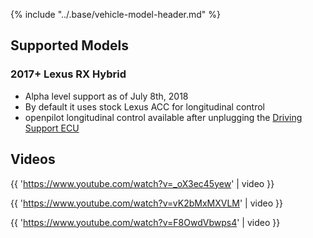 {% include "../.base/vehicle-model-header.md" %}

## Supported Models

### 2017+ Lexus RX Hybrid

- Alpha level support as of July 8th, 2018
- By default it uses stock Lexus ACC for longitudinal control
- openpilot longitudinal control available after unplugging the [Driving Support ECU](https://community.comma.ai/wiki/index.php/Toyota#Lexus_RX_hybrid)

## Videos

{{ 'https://www.youtube.com/watch?v=_oX3ec45yew' | video }}

{{ 'https://www.youtube.com/watch?v=vK2bMxMXVLM' | video }}

{{ 'https://www.youtube.com/watch?v=F8OwdVbwps4' | video }}


